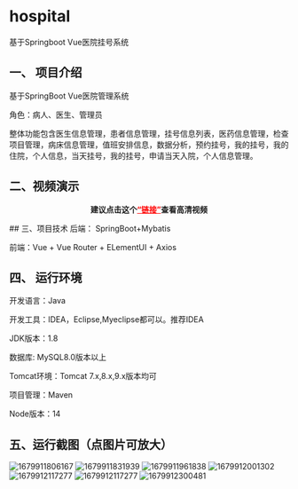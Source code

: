# hospital
基于Springboot Vue医院挂号系统
## 一、 项目介绍
基于SpringBoot Vue医院管理系统

角色：病人、医生、管理员

整体功能包含医生信息管理，患者信息管理，挂号信息列表，医药信息管理，检查项目管理，病床信息管理，值班安排信息，数据分析，预约挂号，我的挂号，我的住院，个人信息，当天挂号，我的挂号，申请当天入院，个人信息管理。
## 二、视频演示
    
    

<p style="text-align: center;"><strong><span class="ne-text">建议点击这个</span><a style="color: #ff0000;" href="https://www.bilibili.com/video/BV1uk4y1i7tP/?spm_id_from=333.999.0.0&vd_source=b5789de9f485ad6d0cfaeca1ad4b230c">“链接”</a>查看高清视频</strong></p>
## 三、项目技术
后端： SpringBoot+Mybatis

前端：Vue + Vue Router + ELementUI + Axios

 

## 四、 运行环境
开发语言：Java

开发工具：IDEA，Eclipse,Myeclipse都可以。推荐IDEA

JDK版本：1.8

数据库: MySQL8.0版本以上

Tomcat环境：Tomcat 7.x,8.x,9.x版本均可

项目管理：Maven

Node版本：14


## 五、运行截图（点图片可放大）

![1679911806167](https://user-images.githubusercontent.com/124327024/228456533-52a0c606-0ce4-4bf7-9720-b06a78e36a35.jpg)
![1679911831939](https://user-images.githubusercontent.com/124327024/228456594-832d67ee-d642-401f-b132-37d7bd0f3d70.jpg)
![1679911961838](https://user-images.githubusercontent.com/124327024/228456618-28b2bb18-e85b-463a-a362-8717269610dd.jpg)
![1679912001302](https://user-images.githubusercontent.com/124327024/228456673-49ad5b79-a703-4ccb-a7e1-2b2a5894dfd9.jpg)
![1679912117277](https://user-images.githubusercontent.com/124327024/228456681-03049499-eaee-4f2a-a39-36d8a7f7323f.jpg)
![1679912117277](https://user-images.githubusercontent.com/124327024/228456774-a31e53d8-780d-4def-8b8d-abd3a3afd802.jpg)
![1679912300481](https://user-images.githubusercontent.com/124327024/228456688-3fcaa799-490c-4240-a775-de298715821b.jpg)

